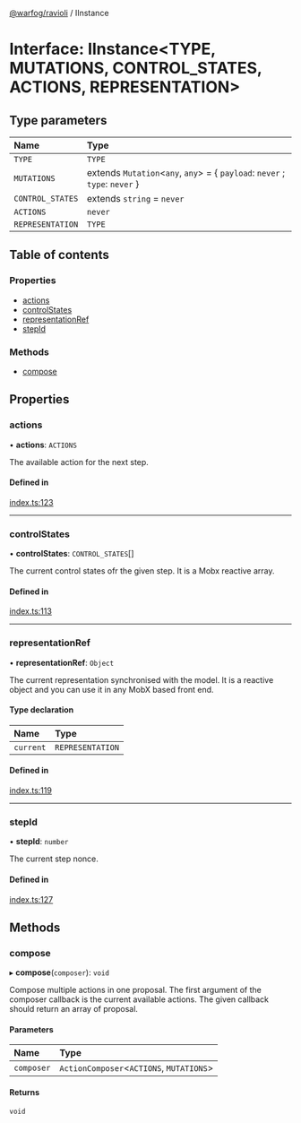 [@warfog/ravioli](../README.md) / IInstance

# Interface: IInstance<TYPE, MUTATIONS, CONTROL_STATES, ACTIONS, REPRESENTATION\>

## Type parameters

| Name | Type |
| :------ | :------ |
| `TYPE` | `TYPE` |
| `MUTATIONS` | extends `Mutation`<`any`, `any`\> = { `payload`: `never` ; `type`: `never`  } |
| `CONTROL_STATES` | extends `string` = `never` |
| `ACTIONS` | `never` |
| `REPRESENTATION` | `TYPE` |

## Table of contents

### Properties

- [actions](IInstance.md#actions)
- [controlStates](IInstance.md#controlstates)
- [representationRef](IInstance.md#representationref)
- [stepId](IInstance.md#stepid)

### Methods

- [compose](IInstance.md#compose)

## Properties

### actions

• **actions**: `ACTIONS`

The available action for the next step.

#### Defined in

[index.ts:123](https://github.com/dagatsoin/ravioli/blob/5882dc3/src/api/index.ts#L123)

___

### controlStates

• **controlStates**: `CONTROL_STATES`[]

The current control states ofr the given step. It is a Mobx reactive array.

#### Defined in

[index.ts:113](https://github.com/dagatsoin/ravioli/blob/5882dc3/src/api/index.ts#L113)

___

### representationRef

• **representationRef**: `Object`

The current representation synchronised with the model.
It is a reactive object and you can use it in any MobX based
front end.

#### Type declaration

| Name | Type |
| :------ | :------ |
| `current` | `REPRESENTATION` |

#### Defined in

[index.ts:119](https://github.com/dagatsoin/ravioli/blob/5882dc3/src/api/index.ts#L119)

___

### stepId

• **stepId**: `number`

The current step nonce.

#### Defined in

[index.ts:127](https://github.com/dagatsoin/ravioli/blob/5882dc3/src/api/index.ts#L127)

## Methods

### compose

▸ **compose**(`composer`): `void`

Compose multiple actions in one proposal.
The first argument of the composer callback is the current available actions.
The given callback should return an array of proposal.

#### Parameters

| Name | Type |
| :------ | :------ |
| `composer` | `ActionComposer`<`ACTIONS`, `MUTATIONS`\> |

#### Returns

`void`
